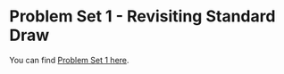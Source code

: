 # Problem Set 1 - Revisiting Standard Draw

You can find [Problem Set 1 here](https://docs.google.com/document/d/1sCrlmkAXMCLbDbMBiU7f6JwgvHg4_s3TFsXvoB7fexk/edit?usp=sharing). 
